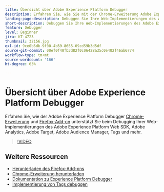 ```yaml
---
title: Übersicht über Adobe Experience Platform Debugger
description: Erfahren Sie, wie Sie mit der Chrome-Erweiterung Adobe Experience Platform Debugger und dem Firefox-Add-on Ihre Web-Implementierungen des Adobe Experience Platform Web SDK sowie von Adobe Analytics, Adobe Target, Adobe Audience Manager, Tags und mehr debuggen können.
landing-page-description: Debuggen Sie Ihre Web-Implementierungen des Adobe Experience Platform Web SDK und von Experience Cloud-Programmen.
short-description: Debuggen Sie Ihre Web-Implementierungen des Adobe Experience Platform Web SDK und von Experience Cloud-Programmen.
feature: Debugger
level: Beginner
jira: KT-4723
thumbnail: 32156.jpg
exl-id: 9ce0b5db-9f00-4b59-8655-09cd59b3d5df
source-git-commit: 00ef0f40fb3d82f0c06428a35c0e402f46ab6774
workflow-type: tm+mt
source-wordcount: '166'
ht-degree: 63%

---
```


# Übersicht über Adobe Experience Platform Debugger

Erfahren Sie, wie der Adobe Experience Platform Debugger [Chrome-Erweiterung](https://chrome.google.com/webstore/detail/adobe-experience-platform/bfnnokhpnncpkdmbokanobigaccjkpob) und [Firefox-Add-on](https://addons.mozilla.org/de/firefox/addon/adobe-experience-platform-dbg/) unterstützt Sie beim Debugging Ihrer Web-Implementierungen des Adobe Experience Platform Web SDK, Adobe Analytics, Adobe Target, Adobe Audience Manager, Tags und mehr.

>[!VIDEO](https://video.tv.adobe.com/v/32156?learn=on)

## Weitere Ressourcen

* [Herunterladen des Firefox-Add-ons](https://addons.mozilla.org/de/firefox/addon/adobe-experience-platform-dbg/)
* [Chrome-Erweiterung herunterladen](https://chrome.google.com/webstore/detail/adobe-experience-platform/bfnnokhpnncpkdmbokanobigaccjkpob)
* [Dokumentation zu Experience Platform Debugger](https://experienceleague.adobe.com/docs/debugger/using-v2/experience-cloud-debugger.html?lang=de)
* [Implementierung von Tags debuggen](https://experienceleague.adobe.com/docs/experience-manager-learn/sites/integrations/experience-platform-launch/debug-launch-implementation.html?lang=de)
